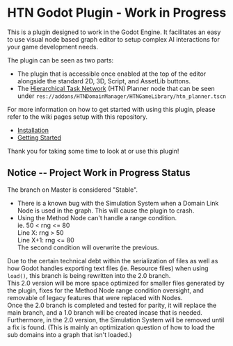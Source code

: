 # HTN Godot Plugin - Work in Progress

This is a plugin designed to work in the Godot Engine. It facilitates an easy to use visual node based graph editor to setup complex AI interactions for your game development needs.

The plugin can be seen as two parts:

- The plugin that is accessible once enabled at the top of the editor alongside the standard 2D, 3D, Script, and AssetLib buttons.
- The [Hierarchical Task Network](https://en.wikipedia.org/wiki/Hierarchical_task_network) (HTN) Planner node that can be seen under `res://addons/HTNDomainManager/HTNGameLibrary/htn_planner.tscn`

For more information on how to get started with using this plugin, please refer to the wiki pages setup with this repository.

- [Installation](https://github.com/JerenRaquel/HTNGodotPlugin/wiki/Installation)
- [Getting Started](https://github.com/JerenRaquel/HTNGodotPlugin/wiki/Getting-Started)

Thank you for taking some time to look at or use this plugin!

## Notice -- Project Work in Progress Status

The branch on Master is considered "Stable".

- There is a known bug with the Simulation System when a Domain Link Node is used in the graph. This will cause the plugin to crash.
- Using the Method Node can't handle a range condition. <br>
  ie. 50 < rng <= 80 <br>
  Line X: rng > 50 <br>
  Line X+1: rng <= 80 <br>
  The second condition will overwrite the previous.

Due to the certain technical debt within the serialization of files as well as how Godot handles exporting text files (ie. Resource files) when using `load()`, this branch is being rewritten into the 2.0 branch. <br>
This 2.0 version will be more space optimized for smaller files generated by the plugin, fixes for the Method Node range condition oversight, and removable of legacy features that were replaced with Nodes. <br>
Once the 2.0 branch is completed and tested for parity, it will replace the main branch, and a 1.0 branch will be created incase that is needed. <br>
Furthermore, in the 2.0 version, the Simulation System will be removed until a fix is found. (This is mainly an optimization question of how to load the sub domains into a graph that isn't loaded.)
